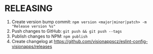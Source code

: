 # RELEASING

1. Create version bump commit: `npm version <major|minor|patch> -m "Release version %s"`
2. Push changes to GitHub: `git push && git push --tags`
3. Publish changes to NPM: `npm publish`
4. Create changelog at https://github.com/visionappscz/eslint-config-visionapps/releases
